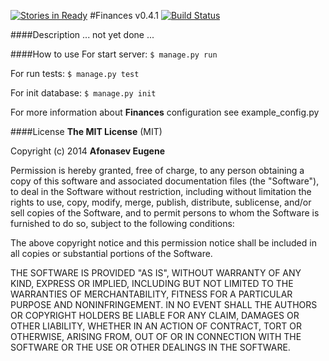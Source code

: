 [![Stories in Ready](https://badge.waffle.io/Afonasev/Finances.png?label=ready&title=Ready)](https://waffle.io/Afonasev/Finances)
#Finances
v0.4.1 [![Build Status](https://drone.io/github.com/Afonasev/Finances/status.png)](https://drone.io/github.com/Afonasev/Finances/latest)

####Description
... not yet done ...

####How to use
For start server: `$ manage.py run`

For run tests: `$ manage.py test`

For init database: `$ manage.py init`

For more information about **Finances** configuration see example_config.py

####License
**The MIT License** (MIT)

Copyright (c) 2014 **Afonasev Eugene**

Permission is hereby granted, free of charge, to any person obtaining a copy
of this software and associated documentation files (the "Software"), to deal
in the Software without restriction, including without limitation the rights
to use, copy, modify, merge, publish, distribute, sublicense, and/or sell
copies of the Software, and to permit persons to whom the Software is
furnished to do so, subject to the following conditions:

The above copyright notice and this permission notice shall be included in all
copies or substantial portions of the Software.

THE SOFTWARE IS PROVIDED "AS IS", WITHOUT WARRANTY OF ANY KIND, EXPRESS OR
IMPLIED, INCLUDING BUT NOT LIMITED TO THE WARRANTIES OF MERCHANTABILITY,
FITNESS FOR A PARTICULAR PURPOSE AND NONINFRINGEMENT. IN NO EVENT SHALL THE
AUTHORS OR COPYRIGHT HOLDERS BE LIABLE FOR ANY CLAIM, DAMAGES OR OTHER
LIABILITY, WHETHER IN AN ACTION OF CONTRACT, TORT OR OTHERWISE, ARISING FROM,
OUT OF OR IN CONNECTION WITH THE SOFTWARE OR THE USE OR OTHER DEALINGS IN THE
SOFTWARE.
